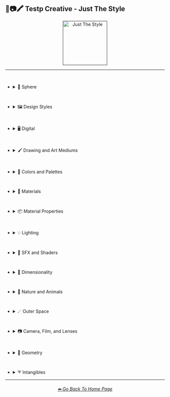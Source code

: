 <h2>🧩📷🖍 Testp Creative - Just The Style</h2>

<div align="center">

[<img src="https://github.com/willwulfken/MidJourney-Styles-and-Keywords-Reference/blob/main/Images/Repo_Parts/Buttons/Image_Type_Buttons/button_just_the_style_active.webp?raw=true" alt="Just The Style" width="140.5" />]()

</div>

<hr><br>

- <details><summary>🔵 Sphere</summary><p><div align="center">

	| Sphere |
	| :-: |
	| <img src="https://github.com/willwulfken/MidJourney-Styles-and-Keywords-Reference/blob/main/Images/Midjourney_Beta_Features/testp_creative/Midjourney_Styles/Sphere.png?raw=true" width="256" /> |

</div></p></details>


<br>


- <details><summary>🖼 Design Styles</summary><p>

  - <details><summary>🖼🟧 Simplicity/Complexity</summary><p><div align="center">

	| Chaotic |
	| :-: |
	| <img src="https://github.com/willwulfken/MidJourney-Styles-and-Keywords-Reference/blob/main/Images/Midjourney_Beta_Features/testp_creative/Midjourney_Styles/Chaotic.png?raw=true" width="256" /> |

	</div></p></details>
  </p></details>


<br>


- <details><summary>🖥 Digital</summary><p>

  - <details><summary>🖥📐 Resolution</summary><p><div align="center">

	| 4k |
	| :-: |
	| <img src="https://github.com/willwulfken/MidJourney-Styles-and-Keywords-Reference/blob/main/Images/Midjourney_Beta_Features/testp_creative/Midjourney_Styles/4k.png?raw=true" width="256" /> |

	</div></p></details>


  - <details><summary>🖥🧠 AI and Neural Networks</summary><p><div align="center">

	| Deep Dream |
	| :-: |
	| <img src="https://github.com/willwulfken/MidJourney-Styles-and-Keywords-Reference/blob/main/Images/Midjourney_Beta_Features/testp_creative/Midjourney_Styles/Deep_Dream.png?raw=true" width="256" /> |

	</div></p></details>

  </p></details>


<br>


- <details><summary>🖌 Drawing and Art Mediums</summary><p>

  - <details><summary>🖌✏ Illustration and Drawing</summary><p>

    - <details><summary>🖌🖊 Ink</summary><p><div align="center">

		| Marker Art |
		| :-: |
		| <img src="https://github.com/willwulfken/MidJourney-Styles-and-Keywords-Reference/blob/main/Images/Midjourney_Beta_Features/testp_creative/Midjourney_Styles/Marker_Art.png?raw=true" width="256" /> |

	  </div></p></details>

	</p></details>


  - <details><summary>🖌🎲 Physical Mediums</summary><p>

    - <details><summary>🖌🗿 Carving, Etching, and Modeling</summary><p><div align="center">

		| Carved Lacquer |
		| :-: |
		| <img src="https://github.com/willwulfken/MidJourney-Styles-and-Keywords-Reference/blob/main/Images/Midjourney_Beta_Features/testp_creative/Midjourney_Styles/Carved_Lacquer.png?raw=true" width="256" /> |

	  </div></p></details>
	
	</p></details>
  </p></details>


<br>


- <details><summary>🎨 Colors and Palettes</summary><p>

  - <details><summary>🎨🔴 Colors</summary><p>

	- <details><summary>🎨🔴 Basic Colors</summary><p><div align="center">

		| Cyan |
		| :-: |
		| <img src="https://github.com/willwulfken/MidJourney-Styles-and-Keywords-Reference/blob/main/Images/Midjourney_Beta_Features/testp_creative/Midjourney_Styles/Cyan.png?raw=true" width="256" /> |

	  </div></p></details>


    - <details><summary>🎨🔵 Extended Colors</summary><p><div align="center">

		| Aqua |
		| :-: |
		| <img src="https://github.com/willwulfken/MidJourney-Styles-and-Keywords-Reference/blob/main/Images/Midjourney_Beta_Features/testp_creative/Midjourney_Styles/Aqua.png?raw=true" width="256" /> |

	  </div></p></details>

	</p></details>

  - <details><summary>🎨🖥 Color Models</summary><p><div align="center">

	| CGA |
	| :-: |
	| <img src="https://github.com/willwulfken/MidJourney-Styles-and-Keywords-Reference/blob/main/Images/Midjourney_Beta_Features/testp_creative/Midjourney_Styles/CGA.png?raw=true" width="256" /> |

	</div></p></details>


  - <details><summary>🎨🎥 Color Motion Picture Film Systems</summary><p><div align="center">

	| Technicolor |
	| :-: |
	| <img src="https://github.com/willwulfken/MidJourney-Styles-and-Keywords-Reference/blob/main/Images/Midjourney_Beta_Features/testp_creative/Midjourney_Styles/Technicolor.png?raw=true" width="256" /> |

	</div></p></details>
  </p></details>

<br>


- <details><summary>🧱 Materials</summary><p>

  - <details><summary>🧱💎 Solids</summary><p>

    - <details><summary>🧱💎 Glass and Crystal</summary><p><div align="center">

		| Milky Quartz |
		| :-: |
		| <img src="https://github.com/willwulfken/MidJourney-Styles-and-Keywords-Reference/blob/main/Images/Midjourney_Beta_Features/testp_creative/Midjourney_Styles/Milky_Quartz.png?raw=true" width="256" /> |

	  </div></p></details>

    </p></details>


  - <details><summary>🧱💧 Liquids</summary><p><div align="center">

	| Liquid Crystal |
	| :-: |
	| <img src="https://github.com/willwulfken/MidJourney-Styles-and-Keywords-Reference/blob/main/Images/Midjourney_Beta_Features/testp_creative/Midjourney_Styles/Liquid_Crystal.png?raw=true" width="256" /> |

	</div></p></details>


  - <details><summary>🧱🌫️ Gasses and Vapors</summary><p><div align="center">

	| Clouds |
	| :-: |
	| <img src="https://github.com/willwulfken/MidJourney-Styles-and-Keywords-Reference/blob/main/Images/Midjourney_Beta_Features/testp_creative/Midjourney_Styles/Clouds.png?raw=true" width="256" /> |

	</div></p></details>
  </p></details>


<br>


- <details><summary>📦 Material Properties</summary><p>

  - <details><summary>📦💡 Luminescence</summary><p><div align="center">

	| Glow-In-The-Dark |
	| :-: |
	| <img src="https://github.com/willwulfken/MidJourney-Styles-and-Keywords-Reference/blob/main/Images/Midjourney_Beta_Features/testp_creative/Midjourney_Styles/Glow-In-The-Dark.png?raw=true" width="256" /> |

	</div></p></details>
  </p></details>


<br>


- <details><summary>💡 Lighting</summary><p>

  - <details><summary>💡🪔 Lamps and Tubes</summary><p><div align="center">

	| Plasma Globe |
	| :-: |
	| <img src="https://github.com/willwulfken/MidJourney-Styles-and-Keywords-Reference/blob/main/Images/Midjourney_Beta_Features/testp_creative/Midjourney_Styles/Plasma_Globe.png?raw=true" width="256" /> |

	</div></p></details>
  </p></details>


<br>


- <details><summary>🌈 SFX and Shaders</summary><p>

  - <details><summary>🌈🔍 Reflections</summary><p><div align="center">

	| Ray Tracing Reflections |
	| :-: |
	| <img src="https://github.com/willwulfken/MidJourney-Styles-and-Keywords-Reference/blob/main/Images/Midjourney_Beta_Features/testp_creative/Midjourney_Styles/Ray_Tracing_Reflections.png?raw=true" width="256" /> |

	</div></p></details>


  - <details><summary>🌈🎨 Chromatic SFX</summary><p><div align="center">

	| Chromatic Aberration |
	| :-: |
	| <img src="https://github.com/willwulfken/MidJourney-Styles-and-Keywords-Reference/blob/main/Images/Midjourney_Beta_Features/testp_creative/Midjourney_Styles/Chromatic_Aberration.png?raw=true" width="256" /> |

	</div></p></details>
  </p></details>


<br>


- <details><summary>🌌 Dimensionality</summary><p>

  - <details><summary>🌌 0D-5D</summary><p><div align="center">

	| 2-Dimensional |
	| :-: |
	| <img src="https://github.com/willwulfken/MidJourney-Styles-and-Keywords-Reference/blob/main/Images/Midjourney_Beta_Features/testp_creative/Midjourney_Styles/2-Dimensional.png?raw=true" width="256" /> |

	</div></p></details>
  </p></details>


<br>


- <details><summary>🌲 Nature and Animals</summary><p>

  - <details><summary>🌲🍄 Fungi</summary><p><div align="center">

	| Lactarius-Indigo |
	| :-: |
	| <img src="https://github.com/willwulfken/MidJourney-Styles-and-Keywords-Reference/blob/main/Images/Midjourney_Beta_Features/testp_creative/Midjourney_Styles/Lactarius-Indigo.png?raw=true" width="256" /> |

	</div></p></details>

	</div></p></details>

  </p></details>


<br>


- <details><summary>☄ Outer Space</summary><p>

  - <details><summary>☄🌌 Galaxies, Nebulae, and Other Cosmic Structures</summary><p><div align="center">

	| Supernova |
	| :-: |
	| <img src="https://github.com/willwulfken/MidJourney-Styles-and-Keywords-Reference/blob/main/Images/Midjourney_Beta_Features/testp_creative/Midjourney_Styles/Supernova.png?raw=true" width="256" /> |

	</div></p></details>

  </p></details>


<br>


- <details><summary>📷 Camera, Film, and Lenses</summary><p>

  - <details><summary>📷🌇 Camera and Scenes</summary><p><div align="center">

	| Cinematic |
	| :-: |
	| <img src="https://github.com/willwulfken/MidJourney-Styles-and-Keywords-Reference/blob/main/Images/Midjourney_Beta_Features/testp_creative/Midjourney_Styles/Cinematic.png?raw=true" width="256" /> |

	</div></p></details>
  </p></details>


<br>


- <details><summary>💠 Geometry</summary><p>

  - <details><summary>💠⬜ 2D Shapes</summary><p><div align="center">

	| Hexagonal |
	| :-: |
	| <img src="https://github.com/willwulfken/MidJourney-Styles-and-Keywords-Reference/blob/main/Images/Midjourney_Beta_Features/testp_creative/Midjourney_Styles/Hexagonal.png?raw=true" width="256" /> |

	</div></p></details>


  - <details><summary>💠🧊 3D Shapes</summary><p><div align="center">

	| Sphere |
	| :-: |
	| <img src="https://github.com/willwulfken/MidJourney-Styles-and-Keywords-Reference/blob/main/Images/Midjourney_Beta_Features/testp_creative/Midjourney_Styles/Sphere.png?raw=true" width="256" /> |

	</div></p></details>
  </p></details>


<br>


- <details><summary>➰ Intangibles</summary><p>

  - <details><summary>➰😁 Emotions and Qualities</summary><p><div align="center">

	| Happy |
	| :-: |
	| <img src="https://github.com/willwulfken/MidJourney-Styles-and-Keywords-Reference/blob/main/Images/Midjourney_Beta_Features/testp_creative/Midjourney_Styles/Happy.png?raw=true" width="256" /> |

	</div></p></details>

  </p></details>


<hr><!--------------->
<div align="center">
<h6><a href="https://github.com/willwulfken/MidJourney-Styles-and-Keywords-Reference/blob/main/README.md">⬅ Go Back To Home Page</a></h6>
</div>